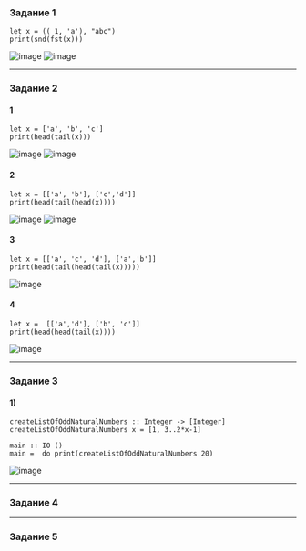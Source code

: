 ### Задание 1  
```
let x = (( 1, 'a'), "abc")
print(snd(fst(x)))
```
![image](https://github.com/AbushaevaDiana/flp/assets/79981087/abbc2742-799e-4b10-8678-bf172f0bf9c4)
![image](https://github.com/AbushaevaDiana/flp/assets/79981087/ad900532-792f-47d2-92bc-4c655868d3f4)

--- 
### Задание 2
#### 1
```
let x = ['a', 'b', 'c']
print(head(tail(x)))
```
![image](https://github.com/AbushaevaDiana/flp/assets/79981087/44090185-8ebe-483d-b3d2-132f7e3999b2)
![image](https://github.com/AbushaevaDiana/flp/assets/79981087/22d78168-12e2-4f07-a60b-c79df6c0c0ff)

#### 2
```
let x = [['a', 'b'], ['c','d']]
print(head(tail(head(x))))
```
![image](https://github.com/AbushaevaDiana/flp/assets/79981087/1bcc3096-a9bd-4ebf-9388-6acff2e26c66)
![image](https://github.com/AbushaevaDiana/flp/assets/79981087/dec41405-d048-4a1c-8140-cd6814c71b7f)

#### 3
```
let x = [['a', 'c', 'd'], ['a','b']]
print(head(tail(head(tail(x)))))
```
![image](https://github.com/AbushaevaDiana/flp/assets/79981087/59fa1ca6-537d-45e4-a626-f7e2c90a5b5a)

#### 4
```
let x =  [['a','d'], ['b', 'c']]
print(head(head(tail(x))))
```
![image](https://github.com/AbushaevaDiana/flp/assets/79981087/c1cbb117-9033-4fab-bd99-1ae998ec4613)

---
### Задание 3

#### 1)
```
createListOfOddNaturalNumbers :: Integer -> [Integer]
createListOfOddNaturalNumbers x = [1, 3..2*x-1] 

main :: IO ()
main =  do print(createListOfOddNaturalNumbers 20)
```
![image](https://github.com/AbushaevaDiana/flp/assets/79981087/9c2cff77-c08e-4915-a813-d76928ac83c0)

---
### Задание 4

---
### Задание 5
